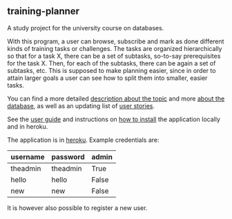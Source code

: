 ## training-planner

A study project for the university course on databases.

With this program, a user can browse, subscribe and mark as done different kinds of training tasks or challenges. The tasks are organized hierarchically so that for a task X, there can be a set of subtasks, so-to-say prerequisites for the task X. Then, for each of the subtasks, there can be again a set of subtasks, etc. This is supposed to make planning easier, since in order to attain larger goals a user can see how to split them into smaller, easier tasks.

You can find a more detailed [description about the topic](./documentation/description.md) and more [about the database](./documentation/aboutdatabase.md), as well as an updating list of [user stories](https://github.com/perander/training-planner/projects/1).

See the [user guide](./documentation/userguide.md) and instructions on [how to install](./documentation/install.md) the application locally and in heroku.

The application is in [heroku](https://tsoha-training-planner.herokuapp.com). Example credentials are:

username | password | admin |
--- |--- |--- |
theadmin | theadmin | True
hello | hello | False
new | new | False

It is however also possible to register a new user.